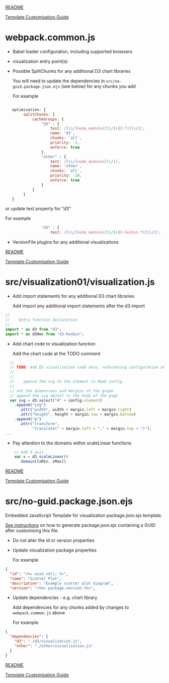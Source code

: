 [README](../README.md)

[Template Customisation Guide](template-customisation-guide.md#webpackcommonjs)

# webpack.common.js

* Babel loader configuration, including supported browsers
* visualization entry point(s)
* Possible SplitChunks for any additional D3 chart libraries

  You will need to update the dependencies in `src/no-guid.package.json.ejs` (see below) for any chunks you add

  For example
```JavaScript

   optimization: {
        splitChunks: {
            cacheGroups: {
                "d3" : {
                    test: /[\\/]node_modules[\\/](d3.*)[\\/]/,
                    name: 'd3',
                    chunks: 'all',
                    priority: -3,
                    enforce: true
                },
                "other" : {
                    test: /[\\/]node_modules[\\/]/,
                    name: 'other',
                    chunks: 'all',
                    priority: -10,
                    enforce: true
                }
            }
        }
   }
```
 or update test property for "d3"

  For example
```JavaScript
                "d3" : {
                    test: /[\\/]node_modules[\\/](d3-hexbin.*)[\\/]/,
```
* VersionFile plugins for any additional visualizations

[README](../README.md)

[Template Customisation Guide](template-customisation-guide.md#webpackcommonjs)

# src/visualization01/visualization.js

* Add import statements for any additional D3 chart libraries

    Add import any additional import statements after the d3 import
```JavaScript
//
//    Entry function declaration
//
import * as d3 from "d3";
import * as d3Hex from "d3-hexbin";
```

* Add chart code to visualization function

    Add the chart code at the TODO comment
```JavaScript
  //
  // TODO: Add D3 visualization code here, referencing configuration above
  //
  //
  //    append the svg to the element in MooD config
  //
  // set the dimensions and margins of the graph
  // append the svg object to the body of the page
  var svg = d3.select("#" + config.element)
    .append("svg")
      .attr("width", width + margin.left + margin.right)
      .attr("height", height + margin.top + margin.bottom)
    .append("g")
      .attr("transform",
            "translate(" + margin.left + "," + margin.top + ")");
...
```

* Pay attention to the domains within scaleLinear functions

```JavaScript
    // Add X axis
    var x = d3.scaleLinear()
      .domain([xMin, xMax])
```

[README](../README.md)

[Template Customisation Guide](template-customisation-guide.md#srcvisualization01visualizationjs)

# src/no-guid.package.json.ejs

Embedded JavaScript Template for visualization package.json.ejs template.

[See instructions](template-customisation-guide.md#generate-guids) on how to generate package.json.ejs containing a GUID after customising this file.
* Do not alter the id or version properties
* Update visualization package properties

    For example
```JSON
{
  "id": "<%= uuid.v4(); %>",
  "name": "Scatter Plot",
  "description": "Example scatter plot diagram",
  "version": "<%%= package.version %%>",
```
* Update dependencies - e.g. chart library

  Add dependencies for any chunks added by changes to `webpack.common.js` above

  For example
```JSON
{
  "dependencies": {
    "d3": "./d3/visualization.js",
    "other": "./other/visualization.js"
  }
}
```

[README](../README.md)

[Template Customisation Guide](template-customisation-guide.md#srcno-guidpackagejsonejs)
